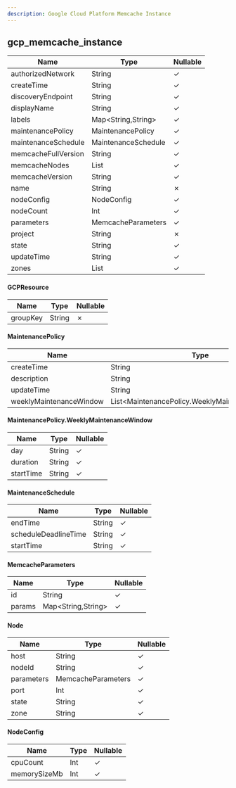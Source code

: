 ```yaml
---
description: Google Cloud Platform Memcache Instance
---
```

gcp_memcache_instance
---------------------

| **Name**            | **Type**            | **Nullable** |
| ------------------- | ------------------- | ------------ |
| authorizedNetwork   | String              | &check;      |
| createTime          | String              | &check;      |
| discoveryEndpoint   | String              | &check;      |
| displayName         | String              | &check;      |
| labels              | Map<String,String>  | &check;      |
| maintenancePolicy   | MaintenancePolicy   | &check;      |
| maintenanceSchedule | MaintenanceSchedule | &check;      |
| memcacheFullVersion | String              | &check;      |
| memcacheNodes       | List<Node>          | &check;      |
| memcacheVersion     | String              | &check;      |
| name                | String              | &cross;      |
| nodeConfig          | NodeConfig          | &check;      |
| nodeCount           | Int                 | &check;      |
| parameters          | MemcacheParameters  | &check;      |
| project             | String              | &cross;      |
| state               | String              | &check;      |
| updateTime          | String              | &check;      |
| zones               | List<String>        | &check;      |

#### GCPResource
| **Name** | **Type** | **Nullable** |
| -------- | -------- | ------------ |
| groupKey | String   | &cross;      |

#### MaintenancePolicy
| **Name**                | **Type**                                        | **Nullable** |
| ----------------------- | ----------------------------------------------- | ------------ |
| createTime              | String                                          | &check;      |
| description             | String                                          | &check;      |
| updateTime              | String                                          | &check;      |
| weeklyMaintenanceWindow | List<MaintenancePolicy.WeeklyMaintenanceWindow> | &check;      |

#### MaintenancePolicy.WeeklyMaintenanceWindow
| **Name**  | **Type** | **Nullable** |
| --------- | -------- | ------------ |
| day       | String   | &check;      |
| duration  | String   | &check;      |
| startTime | String   | &check;      |

#### MaintenanceSchedule
| **Name**             | **Type** | **Nullable** |
| -------------------- | -------- | ------------ |
| endTime              | String   | &check;      |
| scheduleDeadlineTime | String   | &check;      |
| startTime            | String   | &check;      |

#### MemcacheParameters
| **Name** | **Type**           | **Nullable** |
| -------- | ------------------ | ------------ |
| id       | String             | &check;      |
| params   | Map<String,String> | &check;      |

#### Node
| **Name**   | **Type**           | **Nullable** |
| ---------- | ------------------ | ------------ |
| host       | String             | &check;      |
| nodeId     | String             | &check;      |
| parameters | MemcacheParameters | &check;      |
| port       | Int                | &check;      |
| state      | String             | &check;      |
| zone       | String             | &check;      |

#### NodeConfig
| **Name**     | **Type** | **Nullable** |
| ------------ | -------- | ------------ |
| cpuCount     | Int      | &check;      |
| memorySizeMb | Int      | &check;      |
